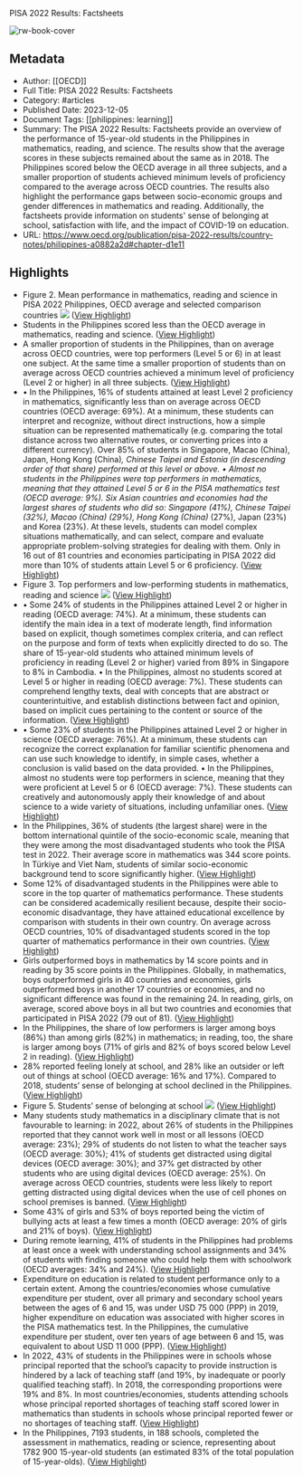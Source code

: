 PISA 2022 Results: Factsheets

![rw-book-cover](https://assets.oecdcode.org/covers/1000~social/a0882a2d.jpeg)

## Metadata
- Author: [[OECD]]
- Full Title: PISA 2022 Results: Factsheets
- Category: #articles
- Published Date: 2023-12-05
- Document Tags: [[philippines: learning]] 
- Summary: The PISA 2022 Results: Factsheets provide an overview of the performance of 15-year-old students in the Philippines in mathematics, reading, and science. The results show that the average scores in these subjects remained about the same as in 2018. The Philippines scored below the OECD average in all three subjects, and a smaller proportion of students achieved minimum levels of proficiency compared to the average across OECD countries. The results also highlight the performance gaps between socio-economic groups and gender differences in mathematics and reading. Additionally, the factsheets provide information on students' sense of belonging at school, satisfaction with life, and the impact of COVID-19 on education.
- URL: https://www.oecd.org/publication/pisa-2022-results/country-notes/philippines-a0882a2d#chapter-d1e11

## Highlights
- Figure 2. Mean performance in mathematics, reading and science in PISA 2022
  Philippines, OECD average and selected comparison countries
  ![](https://www.oecd.org/publication/pisa-2022-results/webbooks/dynamic/pisa-country-notes/a0882a2d-chapter-d1e11/mediaweb/media/image3.png) ([View Highlight](https://read.readwise.io/read/01hkrayasy5f7jwfmbxcq9cehm))
- Students in the Philippines scored less than the OECD average in mathematics, reading and science. ([View Highlight](https://read.readwise.io/read/01hkraydsqtjwmhgh2453kf2fk))
- A smaller proportion of students in the Philippines, than on average across OECD countries, were top performers (Level 5 or 6) in at least one subject. At the same time a smaller proportion of students than on average across OECD countries achieved a minimum level of proficiency (Level 2 or higher) in all three subjects. ([View Highlight](https://read.readwise.io/read/01hkrayfp92e68km93fa59pvds))
- • In the Philippines, 16% of students attained at least Level 2 proficiency in mathematics, significantly less than on average across OECD countries (OECD average: 69%). At a minimum, these students can interpret and recognize, without direct instructions, how a simple situation can be represented mathematically (e.g. comparing the total distance across two alternative routes, or converting prices into a different currency). Over 85% of students in Singapore, Macao (China), Japan, Hong Kong (China)*, Chinese Taipei and Estonia (in descending order of that share) performed at this level or above.
  • Almost no students in the Philippines were top performers in mathematics, meaning that they attained Level 5 or 6 in the PISA mathematics test (OECD average: 9%). Six Asian countries and economies had the largest shares of students who did so: Singapore (41%), Chinese Taipei (32%), Macao (China) (29%), Hong Kong (China)* (27%), Japan (23%) and Korea (23%). At these levels, students can model complex situations mathematically, and can select, compare and evaluate appropriate problem-solving strategies for dealing with them. Only in 16 out of 81 countries and economies participating in PISA 2022 did more than 10% of students attain Level 5 or 6 proficiency. ([View Highlight](https://read.readwise.io/read/01hkraynwg8c483etcgnddjw1f))
- Figure 3. Top performers and low-performing students in mathematics, reading and science
  ![](https://www.oecd.org/publication/pisa-2022-results/webbooks/dynamic/pisa-country-notes/a0882a2d-chapter-d1e11/mediaweb/media/image4.png) ([View Highlight](https://read.readwise.io/read/01hkraytrpvy5z4r4mnvn34nh4))
- • Some 24% of students in the Philippines attained Level 2 or higher in reading (OECD average: 74%). At a minimum, these students can identify the main idea in a text of moderate length, find information based on explicit, though sometimes complex criteria, and can reflect on the purpose and form of texts when explicitly directed to do so. The share of 15-year-old students who attained minimum levels of proficiency in reading (Level 2 or higher) varied from 89% in Singapore to 8% in Cambodia.
  • In the Philippines, almost no students scored at Level 5 or higher in reading (OECD average: 7%). These students can comprehend lengthy texts, deal with concepts that are abstract or counterintuitive, and establish distinctions between fact and opinion, based on implicit cues pertaining to the content or source of the information. ([View Highlight](https://read.readwise.io/read/01hkraz8fdcr6wrb5kt5cv2t2e))
- • Some 23% of students in the Philippines attained Level 2 or higher in science (OECD average: 76%). At a minimum, these students can recognize the correct explanation for familiar scientific phenomena and can use such knowledge to identify, in simple cases, whether a conclusion is valid based on the data provided.
  • In the Philippines, almost no students were top performers in science, meaning that they were proficient at Level 5 or 6 (OECD average: 7%). These students can creatively and autonomously apply their knowledge of and about science to a wide variety of situations, including unfamiliar ones. ([View Highlight](https://read.readwise.io/read/01hkrazct9x5sj3fxcj1ym66cx))
- In the Philippines, 36% of students (the largest share) were in the bottom international quintile of the socio-economic scale, meaning that they were among the most disadvantaged students who took the PISA test in 2022. Their average score in mathematics was 344 score points. In Türkiye and Viet Nam, students of similar socio-economic background tend to score significantly higher. ([View Highlight](https://read.readwise.io/read/01hkrb1e7mqjcwybe9rgfx806t))
- Some 12% of disadvantaged students in the Philippines were able to score in the top quarter of mathematics performance. These students can be considered academically resilient because, despite their socio-economic disadvantage, they have attained educational excellence by comparison with students in their own country. On average across OECD countries, 10% of disadvantaged students scored in the top quarter of mathematics performance in their own countries. ([View Highlight](https://read.readwise.io/read/01hkrb57ev3mrma7e9k9kzkjpa))
- Girls outperformed boys in mathematics by 14 score points and in reading by 35 score points in the Philippines. Globally, in mathematics, boys outperformed girls in 40 countries and economies, girls outperformed boys in another 17 countries or economies, and no significant difference was found in the remaining 24. In reading, girls, on average, scored above boys in all but two countries and economies that participated in PISA 2022 (79 out of 81). ([View Highlight](https://read.readwise.io/read/01hkrb60pe0skj7xra7mb3qpc5))
- In the Philippines, the share of low performers is larger among boys (86%) than among girls (82%) in mathematics; in reading, too, the share is larger among boys (71% of girls and 82% of boys scored below Level 2 in reading). ([View Highlight](https://read.readwise.io/read/01hkrb6pkgc5z91w7jb5hj48bp))
- 28% reported feeling lonely at school, and 28% like an outsider or left out of things at school (OECD average: 16% and 17%). Compared to 2018, students’ sense of belonging at school declined in the Philippines. ([View Highlight](https://read.readwise.io/read/01hkrb7jn6b6s06rn30m56paef))
- Figure 5. Students’ sense of belonging at school
  ![](https://www.oecd.org/publication/pisa-2022-results/webbooks/dynamic/pisa-country-notes/a0882a2d-chapter-d1e11/mediaweb/media/image6.png) ([View Highlight](https://read.readwise.io/read/01hkrb8xgrpftdcfe3sn1wmfb6))
- Many students study mathematics in a disciplinary climate that is not favourable to learning: in 2022, about 26% of students in the Philippines reported that they cannot work well in most or all lessons (OECD average: 23%); 29% of students do not listen to what the teacher says (OECD average: 30%); 41% of students get distracted using digital devices (OECD average: 30%); and 37% get distracted by other students who are using digital devices (OECD average: 25%). On average across OECD countries, students were less likely to report getting distracted using digital devices when the use of cell phones on school premises is banned. ([View Highlight](https://read.readwise.io/read/01hkrbamatb0fk4y3mqn241sfh))
- Some 43% of girls and 53% of boys reported being the victim of bullying acts at least a few times a month (OECD average: 20% of girls and 21% of boys). ([View Highlight](https://read.readwise.io/read/01hkrbcsc76va4s5ympz392q37))
- During remote learning, 41% of students in the Philippines had problems at least once a week with understanding school assignments and 34% of students with finding someone who could help them with schoolwork (OECD averages: 34% and 24%). ([View Highlight](https://read.readwise.io/read/01hkrbdve784w6nzx3e1nncjp9))
- Expenditure on education is related to student performance only to a certain extent. Among the countries/economies whose cumulative expenditure per student, over all primary and secondary school years between the ages of 6 and 15, was under USD 75 000 (PPP) in 2019, higher expenditure on education was associated with higher scores in the PISA mathematics test. In the Philippines, the cumulative expenditure per student, over ten years of age between 6 and 15, was equivalent to about USD 11 000 (PPP). ([View Highlight](https://read.readwise.io/read/01hkrbf84nee2enf31asnr1g4p))
- In 2022, 43% of students in the Philippines were in schools whose principal reported that the school’s capacity to provide instruction is hindered by a lack of teaching staff (and 19%, by inadequate or poorly qualified teaching staff). In 2018, the corresponding proportions were 19% and 8%. In most countries/economies, students attending schools whose principal reported shortages of teaching staff scored lower in mathematics than students in schools whose principal reported fewer or no shortages of teaching staff. ([View Highlight](https://read.readwise.io/read/01hkrbh6ce48xa675jgzymfq4z))
- In the Philippines, 7193 students, in 188 schools, completed the assessment in mathematics, reading or science, representing about 1782 900 15-year-old students (an estimated 83% of the total population of 15-year-olds). ([View Highlight](https://read.readwise.io/read/01hkrbjc0xsjmrppevrytykyhn))
